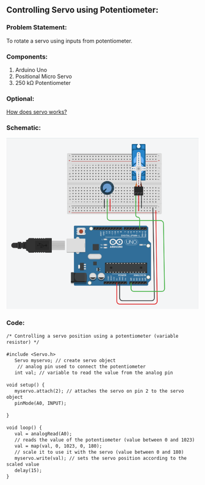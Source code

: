 
## Controlling Servo using Potentiometer:
### Problem Statement:
To rotate a servo using inputs from potentiometer.

### Components:
1. Arduino Uno
2. Positional Micro Servo
3. 250 kΩ Potentiometer

### Optional:
[How does servo works?](https://www.tutorialspoint.com/arduino/arduino_servo_motor.htm)

### Schematic:
![diagram](./images/Screenshot%20from%202020-12-24%2017-08-59.png)

### Code:
```
/* Controlling a servo position using a potentiometer (variable resistor) */

#include <Servo.h>
   Servo myservo; // create servo object
    // analog pin used to connect the potentiometer
   int val; // variable to read the value from the analog pin

void setup() {
   myservo.attach(2); // attaches the servo on pin 2 to the servo object
   pinMode(A0, INPUT);

}

void loop() {
   val = analogRead(A0);
   // reads the value of the potentiometer (value between 0 and 1023)
   val = map(val, 0, 1023, 0, 180);
   // scale it to use it with the servo (value between 0 and 180)
   myservo.write(val); // sets the servo position according to the scaled value
   delay(15);
}
```
